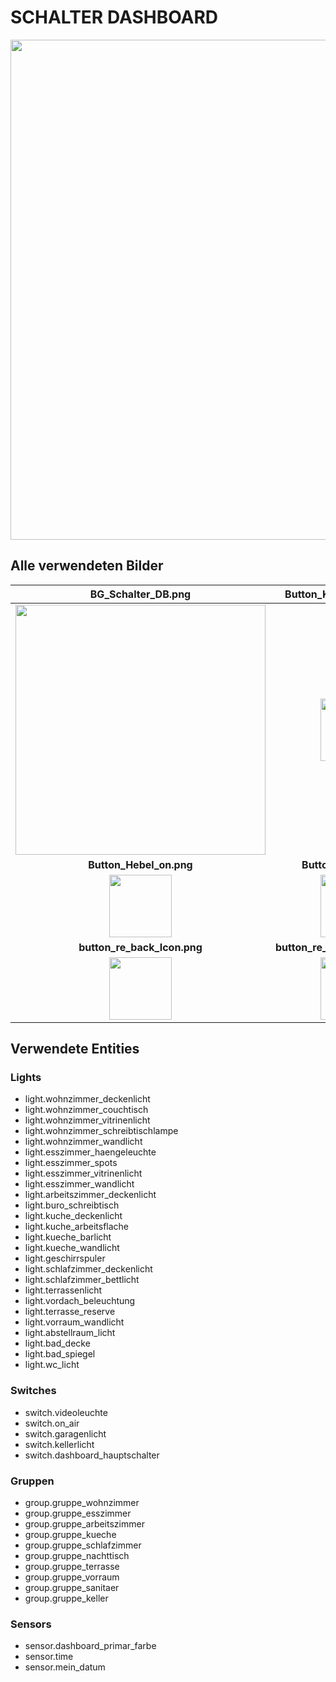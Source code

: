 # SCHALTER DASHBOARD

<img src="/../main/02_UI-Dashboards/1_UI-Dashboard_Bilder/SEITE_SCHALTER_GIF.gif" width="800">

## Alle verwendeten Bilder

| **BG_Schalter_DB.png** | **Button_Kontrollleuchte.png** | **Button_Hebel_off.png** |
| :---: | :---: | :---: |
| <img src="/../main/02_UI-Dashboards/A_SEITEN-DASHBOARD/C_Seiten_Schalter-Dashboard/DB_Schalter_Bilder/BG_Schalter_DB.png" width="400"> | <img src="/../main/02_UI-Dashboards/A_SEITEN-DASHBOARD/C_Seiten_Schalter-Dashboard/DB_Schalter_Bilder/Button_Kontrollleuchte.png" width="100"> | <img src="/../main/02_UI-Dashboards/A_SEITEN-DASHBOARD/C_Seiten_Schalter-Dashboard/DB_Schalter_Bilder/Button_Hebel_off.png" width="100"> |
| **Button_Hebel_on.png** | **Button_Kipp_off.png** | **Button_Kipp_on.png** |
| <img src="/../main/02_UI-Dashboards/A_SEITEN-DASHBOARD/C_Seiten_Schalter-Dashboard/DB_Schalter_Bilder/Button_Hebel_on.png" width="100"> | <img src="/../main/02_UI-Dashboards/A_SEITEN-DASHBOARD/C_Seiten_Schalter-Dashboard/DB_Schalter_Bilder/Button_Kipp_off.png" width="100"> | <img src="/../main/02_UI-Dashboards/A_SEITEN-DASHBOARD/C_Seiten_Schalter-Dashboard/DB_Schalter_Bilder/Button_Kipp_on.png" width="100"> |
| **button_re_back_Icon.png** | **button_re_vollbild_off_blue.png** | **button_re_vollbild_on_blue.png** |
| <img src="/../main/02_UI-Dashboards/A_SEITEN-DASHBOARD/C_Seiten_Schalter-Dashboard/DB_Schalter_Bilder/button_re_back_Icon.png" width="100"> | <img src="/../main/02_UI-Dashboards/A_SEITEN-DASHBOARD/C_Seiten_Schalter-Dashboard/DB_Schalter_Bilder/button_re_vollbild_off_blue.png" width="100"> | <img src="/../main/02_UI-Dashboards/A_SEITEN-DASHBOARD/C_Seiten_Schalter-Dashboard/DB_Schalter_Bilder/button_re_vollbild_on_blue.png" width="100"> |

## Verwendete Entities

### Lights
* light.wohnzimmer_deckenlicht
* light.wohnzimmer_couchtisch
* light.wohnzimmer_vitrinenlicht
* light.wohnzimmer_schreibtischlampe
* light.wohnzimmer_wandlicht
* light.esszimmer_haengeleuchte
* light.esszimmer_spots
* light.esszimmer_vitrinenlicht
* light.esszimmer_wandlicht
* light.arbeitszimmer_deckenlicht
* light.buro_schreibtisch
* light.kuche_deckenlicht
* light.kuche_arbeitsflache
* light.kueche_barlicht
* light.kueche_wandlicht
* light.geschirrspuler
* light.schlafzimmer_deckenlicht
* light.schlafzimmer_bettlicht
* light.terrassenlicht
* light.vordach_beleuchtung
* light.terrasse_reserve
* light.vorraum_wandlicht
* light.abstellraum_licht
* light.bad_decke
* light.bad_spiegel
* light.wc_licht

### Switches
* switch.videoleuchte
* switch.on_air
* switch.garagenlicht
* switch.kellerlicht
* switch.dashboard_hauptschalter

### Gruppen
* group.gruppe_wohnzimmer
* group.gruppe_esszimmer
* group.gruppe_arbeitszimmer
* group.gruppe_kueche
* group.gruppe_schlafzimmer
* group.gruppe_nachttisch
* group.gruppe_terrasse
* group.gruppe_vorraum
* group.gruppe_sanitaer
* group.gruppe_keller

### Sensors
* sensor.dashboard_primar_farbe
* sensor.time
* sensor.mein_datum
